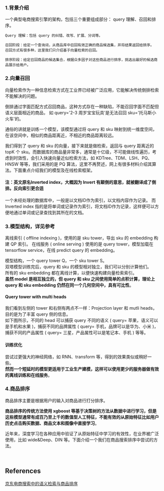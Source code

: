 ### 1.背景介绍
一个典型电商搜索引擎的架构，包括三个重要组成部分： query 理解、召回和排序。
```
Query 理解：包括 query 的纠错、改写、扩展、分词等。

召回阶段：给定一个查询词，从商品库中召回有效正确的商品候选集，并将结果返回给排序。
召回方式有很多种，这里我们只介绍基于向量检索的召回。

排序阶段：给定召回商品的候选集合，根据众多因子对这些商品进行排序，挑选出最好的候选商品展示给用户。
```

### 2.向量召回
向量检索作为一种信息检索方式在工业界已经被广泛应用，它能解决传统倒排检索不能解决的问题。  

倒排通过字面匹配方式召回商品，这种方式存在一种缺陷，不能召回字面不匹配但语义层面相近的商品， 如 query='2-3 周岁宝宝玩具’是无法召回 sku='托马斯小火车’的。

通俗的讲就是训练一个模型，该模型通过将 query 和 sku 映射到统一维度空间，在该空间中，相似的商品距离近，不相近的商品距离较远。

我们得到了 query 和 sku 的向量，接下来就是做检索，返回与 query 距离近的 topK 个 sku。而数据库的商品量非常多，通常是十亿级，不可能做线性遍历，考虑到时效性，会引入快速向量近似检索方法，如 KDTree、TDM、LSH、PQ、HNSW 等等，我们采用的是 PQ 算法，这里不再赘述，网上有很多材料介绍其算法。下面重点介绍我们的模型及在线检索框架。

#### 注：英文原名Inverted index，大概因为 Invert 有颠倒的意思，就被翻译成了倒排。反向索引更合适
一个未经处理的数据库中，一般是以文档ID作为索引，以文档内容作为记录。
而Inverted index 指的是将单词或记录作为索引，将文档ID作为记录，这样便可以方便地通过单词或记录查找到其所在的文档。

### 3.模型结构，详见参考
离线索引 ( offline indexing )，使用的是 sku tower，导出 sku 的 embedding 构建 QP 索引。
在线服务 ( online serving ) 使用的是 query tower，模型加载在 tensorflow service，在线 predict query 的 embedding。

模型结构，一个 query tower Q，一个 sku tower S。  
双塔模型训练完后，query 和 sku 的模型相对独立，我们可以分别计算他们。  
所有的 sku embedding 都在离线计算，以便快速构建向量检索索引。  
**虽然 model 是相互独立的，但 query 和 sku 之间使用简单的点积计算，理论上 query 和 sku embedding 仍然在同一个几何空间中，具有可比性**。

#### Query tower with multi heads
我们看到左侧的 tower 和右侧有两点不一样：Projection layer 和 mutli heads，目的是为了丰富 query 侧的信息。  
如下图所示，不同的 head 可以捕获 query 不同的语义 ( query= 苹果，语义可以是手机和水果 )，捕获不同的品牌属性 ( query= 手机，品牌可以是华为、小米 )，捕获不同的产品属性 ( query= 三星，产品属性可以是笔记本、手机 ) 等等。
#### 训练优化
尝试过更强大的神经网络，如 RNN、transform 等，得到的效果类似或稍好一些。  
**然而一个短延时的模型更适用于工业生产建模，这样可以使用更少的服务器做有效的离线训练和在线服务**。

### 4.商品排序
商品排序主要是根据用户的输入对商品进行打分排序。

**商品排序的传统方法使用 xgboost 等基于决策树的方法从数据中进行学习，但是这些模型通常有成百乃至上千的数值型人工特征，不能有效的从原始特征比如用户历史点击购买数据、商品文本和图像中直接学习**。  

近年来，深度学习在各种应用中验证了从原始特征中学习的有效性，在业界被广泛使用，比如 wide&Deep、DIN 等。下面介绍一个我们在商品搜索排序中尝试的方法。



&nbsp;
## References
[京东电商搜索中的语义检索与商品排序](https://www.infoq.cn/article/pbWjRdjjShU2JuzClCeU?utm_source=related_read_bottom&utm_medium=article)
